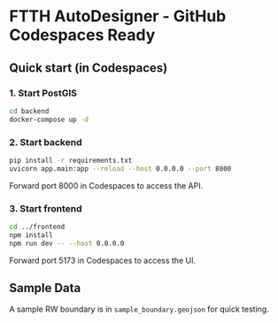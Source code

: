 # FTTH AutoDesigner - GitHub Codespaces Ready

## Quick start (in Codespaces)

### 1. Start PostGIS
```bash
cd backend
docker-compose up -d
```

### 2. Start backend
```bash
pip install -r requirements.txt
uvicorn app.main:app --reload --host 0.0.0.0 --port 8000
```

Forward port 8000 in Codespaces to access the API.

### 3. Start frontend
```bash
cd ../frontend
npm install
npm run dev -- --host 0.0.0.0
```

Forward port 5173 in Codespaces to access the UI.

## Sample Data
A sample RW boundary is in `sample_boundary.geojson` for quick testing.
